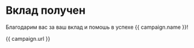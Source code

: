 # Вклад получен

Благодарим вас за ваш вклад и помошь в успехе {{ campaign.name }}!

{{ campaign.url }}
